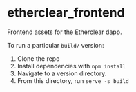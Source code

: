 # etherclear_frontend
Frontend assets for the Etherclear dapp.

To run a particular `build/` version:
1) Clone the repo
2) Install dependencies with `npm install`
3) Navigate to a version directory.
4) From this directory, run `serve -s build`
